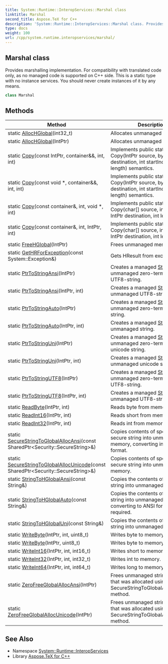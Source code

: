 ```yaml
---
title: System::Runtime::InteropServices::Marshal class
linktitle: Marshal
second_title: Aspose.TeX for C++
description: 'System::Runtime::InteropServices::Marshal class. Provides marshalling implementation. For compatibility with translated code only, as no managed code is supported on C++ side. This is a static type with no instance services. You should never create instances of it by any means in C++.'
type: docs
weight: 100
url: /cpp/system.runtime.interopservices/marshal/
---
```

## Marshal class


Provides marshalling implementation. For compatibility with translated code only, as no managed code is supported on C++ side. This is a static type with no instance services. You should never create instances of it by any means.

```cpp
class Marshal
```

## Methods

| Method | Description |
| --- | --- |
| static [AllocHGlobal](./allochglobal/)(int32_t) | Allocates unmanaged memory. |
| static [AllocHGlobal](./allochglobal/)(IntPtr) | Allocates unmanaged memory. |
| static [Copy](./copy/)(const IntPtr, container\&&, int, int) | Implements public static void Copy(IntPtr source, byte[] destination, int startIndex, int length) semantics. |
| static [Copy](./copy/)(const void *, container\&&, int, int) | Implements public static void Copy(IntPtr source, byte[] destination, int startIndex, int length) semantics. |
| static [Copy](./copy/)(const container\&, int, void *, int) | Implements public static void Copy(char[] source, int startIndex, IntPtr destination, int length). |
| static [Copy](./copy/)(const container\&, int, IntPtr, int) | Implements public static void Copy(char[] source, int startIndex, IntPtr destination, int length). |
| static [FreeHGlobal](./freehglobal/)(IntPtr) | Frees unmanaged memory. |
| static [GetHRForException](./gethrforexception/)(const System::Exception\&) | Gets HResult from exception. |
| static [PtrToStringAnsi](./ptrtostringansi/)(IntPtr) | Creates a managed [String](../../system/string/) from an unmanaged zero-terminated UTF8-string. |
| static [PtrToStringAnsi](./ptrtostringansi/)(IntPtr, int) | Creates a managed [String](../../system/string/) from an unmanaged UTF8-string. |
| static [PtrToStringAuto](./ptrtostringauto/)(IntPtr) | Creates a managed [String](../../system/string/) from an unmanaged zero-terminated string. |
| static [PtrToStringAuto](./ptrtostringauto/)(IntPtr, int) | Creates a managed [String](../../system/string/) from an unmanaged string. |
| static [PtrToStringUni](./ptrtostringuni/)(IntPtr) | Creates a managed [String](../../system/string/) from an unmanaged zero-terminated unicode string. |
| static [PtrToStringUni](./ptrtostringuni/)(IntPtr, int) | Creates a managed [String](../../system/string/) from an unmanaged unicode string. |
| static [PtrToStringUTF8](./ptrtostringutf8/)(IntPtr) | Creates a managed [String](../../system/string/) from an unmanaged zero-terminated UTF8-string. |
| static [PtrToStringUTF8](./ptrtostringutf8/)(IntPtr, int) | Creates a managed [String](../../system/string/) from an unmanaged UTF8-string. |
| static [ReadByte](./readbyte/)(IntPtr, int) | Reads byte from memory. |
| static [ReadInt16](./readint16/)(IntPtr, int) | Reads short from memory. |
| static [ReadInt32](./readint32/)(IntPtr, int) | Reads int from memory. |
| static [SecureStringToGlobalAllocAnsi](./securestringtoglobalallocansi/)(const SharedPtr\<Security::SecureString\>\&) | Copies contents of specified secure string into unmanaged memory, converting into ANSI format. |
| static [SecureStringToGlobalAllocUnicode](./securestringtoglobalallocunicode/)(const SharedPtr\<Security::SecureString\>\&) | Copies contents of specified secure string into unmanaged memory. |
| static [StringToHGlobalAnsi](./stringtohglobalansi/)(const String\&) | Copies the contents of a specified string into unmanaged memory. |
| static [StringToHGlobalAuto](./stringtohglobalauto/)(const String\&) | Copies the contents of a specified string into unmanaged memory, converting to ANSI format if required. |
| static [StringToHGlobalUni](./stringtohglobaluni/)(const String\&) | Copies the contents of a specified string into unmanaged memory. |
| static [WriteByte](./writebyte/)(IntPtr, int, uint8_t) | Writes byte to memory. |
| static [WriteByte](./writebyte/)(IntPtr, uint8_t) | Writes byte to memory. |
| static [WriteInt16](./writeint16/)(IntPtr, int, int16_t) | Writes short to memory. |
| static [WriteInt32](./writeint32/)(IntPtr, int, int32_t) | Writes int to memory. |
| static [WriteInt64](./writeint64/)(IntPtr, int, int64_t) | Writes long to memory. |
| static [ZeroFreeGlobalAllocAnsi](./zerofreeglobalallocansi/)(IntPtr) | Frees unmanaged string pointer that was allocated using the SecureStringToGlobalAllocAnsi method. |
| static [ZeroFreeGlobalAllocUnicode](./zerofreeglobalallocunicode/)(IntPtr) | Frees unmanaged string pointer that was allocated using the SecureStringToGlobalAllocUnicode method. |
## See Also

* Namespace [System::Runtime::InteropServices](../)
* Library [Aspose.TeX for C++](../../)
